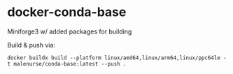 # docker-conda-base
 Miniforge3 w/ added packages for building


Build & push via:

`docker buildx build --platform linux/amd64,linux/arm64,linux/ppc64le -t malenurse/conda-base:latest --push .`
